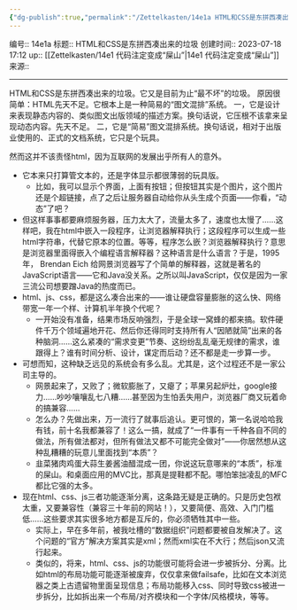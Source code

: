```yaml
---
{"dg-publish":true,"permalink":"/Zettelkasten/14e1a HTML和CSS是东拼西凑出来的垃圾/","dgPassFrontmatter":true}
---
```


编号:: 14e1a
标题:: HTML和CSS是东拼西凑出来的垃圾
创建时间:: 2023-07-18 17:12
up:: [[Zettelkasten/14e1 代码注定变成“屎山”\|14e1 代码注定变成“屎山”]]
来源:: 

---
HTML和CSS是东拼西凑出来的垃圾。它又是目前为止“最不坏”的垃圾。
原因很简单：HTML先天不足。它根本上是一种简易的“图文混排”系统。
一，它是设计来表现静态内容的、类似图文出版领域的描述方案。换句话说，它压根不该拿来呈现动态内容。先天不足。
二，它是“简易”图文混排系统。换句话说，相对于出版业使用的、正式的文档系统，它只是个玩具。

然而这并不该责怪html，因为互联网的发展出乎所有人的意外。
- 它本来只打算管文本的，还是字体显示都很薄弱的玩具版。
	- 比如，我可以显示个界面，上面有按钮；但按钮其实是个图片，这个图片还是个超链接，点了之后让服务器自动给你从头生成个页面——你看，“动态”了吧？
- 但这样事事都要麻烦服务器，压力太大了，流量太多了，速度也太慢了……这样吧，我在html中嵌入一段程序，让浏览器解释执行；这段程序可以生成一些html字符串，代替它原本的位置。等等，程序怎么嵌？浏览器解释执行？意思是浏览器里面得嵌入个编程语言解释器？这种语言是什么语言？于是，1995 年， Brendan Eich 给网景浏览器写了个简单的解释器，这就是著名的JavaScript语言——它和Java没关系。之所以叫JavaScript，仅仅是因为一家三流公司想要蹭Java的热度而已。
- html、js、css，都是这么凑合出来的——谁让硬盘容量膨胀的这么快、网络带宽一年一个样、计算机半年换个代呢？
	- 一开始没有准备，结果市场反响强烈，于是全球一窝蜂的都来搞。软件硬件千万个领域遍地开花、然后你还得同时支持所有人“因陋就简”出来的各种脑洞……这么紧凑的“需求变更”节奏、这纷纷乱乱毫无规律的需求，谁跟得上？谁有时间分析、设计，谋定而后动？还不都是走一步算一步。
- 可想而知，这种缺乏远见的系统会有多么乱。尤其是，这个过程还不是一家公司主导的。
	- 网景起来了，又败了；微软膨胀了，又瘪了；苹果另起炉灶，google接力……吵吵嚷嚷乱七八糟……甚至因为生怕丢失用户，浏览器厂商又玩着命的搞兼容……
	- 怎么办？先做出来，万一流行了就事后追认。更可恨的，第一名说哈哈我有钱，前十名我都兼容了！这么一搞，就成了“一件事有一千种各自不同的做法，所有做法都对，但所有做法又都不可能完全做对”——你居然想从这种乱糟糟的玩意儿里面找到“本质”？
	- 韭菜猪肉鸡蛋大蒜生姜酱油醋混成一团，你说这玩意哪来的“本质”，标准的屎山。和桌面应用的MVC比，那真是提鞋都不配。哪怕笨拙凌乱的MFC都比它强的太多。
- 现在html、css、js三者功能逐渐分离，这条路无疑是正确的。只是历史包袱太重，又要兼容性（兼容三十年前的网站！），又要简便、高效、入门门槛低……这些要求其实很多地方都是互斥的，你必须牺牲其中一些。
	- 实际上，早在多年前，被我吐槽的“数据组织”问题都要被自发解决了。这个问题的“官方”解决方案其实是xml；然而xml实在不大行；然后json又流行起来。
	- 类似的，将来，html、css、js的功能很可能将会进一步被拆分、分离。比如html的布局功能可能逐渐被废弃，仅仅拿来做failsafe，比如在文本浏览器之类上古遗留物里面呈现信息；布局功能移入css、同时导致css被进一步拆分，比如拆出来一个布局/对齐模块和一个字体/风格模块，等等。